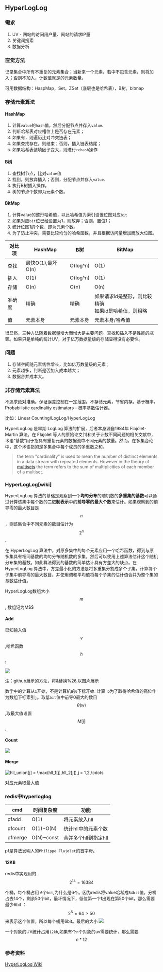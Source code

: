 ## HyperLogLog

### 需求

1. UV - 网站的访问用户量、网站的请求IP量
2. 关键词搜索
3. 数据分析

### 直觉方法

记录集合中所有不重复的元素集合；当新来一个元素，若中不包含元素，则将加入；否则不加入，计数值就是的元素数量。

可用数据结构：HaspMap，Set，ZSet（底层也是哈希表），B树，bitmap

### 存储元素算法

#### HashMap

1. 计算`value`的`hash`值，然后分配节点并存入`value`.
2. 判断哈希表对应槽位上是否存在元素；
3. 如果有，则遍历比对冲突链表；
4. 如果查找存在，则结束；否则，插入链表结尾；
5. 如果哈希表装填因子变大，则进行`rehash`操作

#### B树

1. 查找树节点，比对`value`值
2. 找到，则放弃插入；否则，分配节点并存入`value`.
3. 执行B树插入操作。
4. 树的节点个数即为元素个数。

#### BitMap

1. 计算value的整形哈希值，以此哈希值为索引设置位图对应`bit`
2. 如果对应`bit`位已经设置为1，则放弃；否则，置位1；
3. 统计位图1的个数，即为元素个数。
4. 为了防止冲突，需要比较均匀的哈希函数，并且根据访问量增加而放大位图。

| 对比项 | HashMap           | B树      | BitMap                                                 |
| ------ | ----------------- | -------- | ------------------------------------------------------ |
| 查找   | 最快O(1),最坏O(n) | O(log^n) | O(1)                                                   |
| 插入   | O(1)              | O(log^n) | O(1)                                                   |
| 存储   | O(n)              | O(n)     | O(n)                                                   |
| 准确度 | 精确              | 精确     | 如果请求id是整形，则比较精确<br>如果id是哈希值，则粗略 |
| 值     | 元素本身          | 元素本身 | 元素本身/哈希值                                        |

很显然，三种方法随着数据量增大而增大是主要问题。查找和插入不是性能的瓶颈。如果只是单纯的统计UV，对于亿万数据量级的存储显得没有必要性。

### 问题

1. 存储空间随元素线性增长，比如亿万数量级的元素；
2. 元素越多，判断是否加入成本越大；
3. 数据合并成本大。

### 非存储元素算法

不追求绝对准确，保证误差控制在一定范围。不存储元素，节省内存。基于概率。Probabilistic cardinality estimators - 概率基数估计器。

比如：Linear Counting/LogLog/HyperLogLog

HyperLogLog 是早期 LogLog 算法的扩展，后者本身源自1984年 Flajolet-Martin 算法。在 Flajolet 等人的原始论文[1]和关于计数不同问题的相关文献中，术语“基数”用于指具有重复元素的数据流中不同元素的数量。然而，在多集合论中，这个术语指的是多集合中每个成员的多重数之和。

>  the term "cardinality" is used to mean the number of distinct elements in a data stream with repeated elements. However in the theory of [multisets](https://en.wikipedia.org/wiki/Multiset) the term refers to the sum of multiplicities of each member of a multiset. 

### HyperLogLog[wiki]

HyperLogLog 算法的基础是观察到一个**均匀分布**的随机数的**多重集的基数**可以通过计算该集中每个数的**二进制表示**中的**前导零的最大个数**来估计。如果观察到的前导零的最大数目是 $$n$$，则该集合中不同元素的数目估计为$$2^n$$.

在 HyperLogLog 算法中，对原多集中的每个元素应用一个哈希函数，得到与原多集具有相同基数的均匀分布随机数的多集。然后可以使用上述算法估计这个随机分布集的基数。如此算法得到的基数的简单估计具有方差大的缺点。在 HyperLogLog 算法中，方差最小化的方法是将多重集分割成多个子集，计算每个子集中前导零的最大数目，并使用调和平均值将每个子集的估计值合并为整个集的基数估计值。

HyperLogLog数组大小$$m$$, 数组记为M$$

#### Add

已知输入值$$v$$,哈希函数$$h$$:

<img src="https://render.githubusercontent.com/render/math?math=\large \begin{equation} \begin{aligned} b%26=\log_2^m\\x%26=h(v)\\j %26= 1 + \langle x_1,x_2,\cdots,x_b\rangle \\ w%26=x_{b+1}x_{b+2}\cdots\\M[j]%26=\max(M[j],\theta(w)) \end{aligned} \end{equation}">

注：github展示的方法，将&替换%26,以图片展示

数学中的计算从`1`开始，不是计算机的`0`下标开始. 计算` b`为了取得哈希值的高位作为数组下标索引`j`。取低`bit`位中前导0最大的数目$$\theta(w)$$,取最大值设置$$M[j]$$.

#### Count

<img src="https://render.githubusercontent.com/render/math?math=\large\begin{equation} \begin{aligned} Z%26=\left(\sum_{j=1}^m{\frac{1}{2^{M[j]}}}\right)^{-1} \\ \alpha_m%26=\left(m \int_0^\infty\left(\log_2^{\left(\frac{2 + u}{1+u}\right)}\right)^mdu\right)^{-1}\\E%26=\alpha_m m^2 Z \end{aligned} \end{equation} ">

#### Merge

<img src="https://render.githubusercontent.com/render/math?math=\large hll_union[j] = \max(hll_1[j],hll_2[j]),j = 1,2,\cdots" alt="hll_union[j] = \max(hll_1[j],hll_2[j]),j = 1,2,\cdots">

对应元素取最大值

### redis中hyperloglog

| cmd     | 时间复杂度 | 功能                 |
| ------- | ---------- | -------------------- |
| pfadd   | O(1)       | 将元素放入hll        |
| pfcount | O(1)~O(N)  | 统计hll中的元素个数  |
| pfmerge | O(N)~const | 合并多个hll到指定hll |

pf是算法发明人的`Philippe Flajolet`的首字母。

#### 12KB

redis中实现用的
$$2^{14}=16384$$

个桶，每个桶占用 `6`个`bit`,为什么是6个。因为redis将value哈希成`64bit`值，分桶占去14个，剩余50个bit，最坏情况下，低位第一个1出现在第50个bit，那么需要最少6bit ：
$$2^{6}=64 > 50$$
来表示这个位置。所以每个桶用6bit。最后的大小
<img src="https://render.githubusercontent.com/render/math?math=\large \frac{2^{14} \times 6  (bits)}{2^{13}} = 2 \times 6(KB) = 12KB">

一个对象的UV统计占用`12kb`,如果有个`n`个对象的uv需要统计，那么需要
$$n*12$$

### 参考资料

[HyperLogLog Wiki](https://en.wikipedia.org/wiki/HyperLogLog)